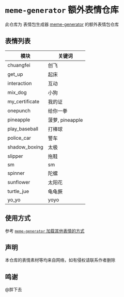 # `meme-generator` 额外表情仓库

此仓库为 表情包生成器 [meme-generator](https://github.com/MeetWq/meme-generator) 的额外表情包仓库


## 表情列表

| 模块 | 关键词 |
|------|--------|
| chuangfei | 创飞 |
| get_up | 起床 |
| interaction | 互动 |
| mix_dog | 小狗 |
| my_certificate | 我的证 |
| onepunch | 给你一拳 |
| pineapple | 菠萝, pineapple |
| play_baseball | 打棒球 |
| police_car | 警车 |
| shadow_boxing | 太极 |
| slipper | 拖鞋 |
| sm | sm |
| spinner | 陀螺 |
| sunflower | 太阳花 |
| turtle_jue | 龟龟撅 |
| yo_yo | yoyo |

## 使用方式

参考 [`meme-generator` 加载其他表情的方式](https://github.com/MeetWq/meme-generator/wiki/%E5%8A%A0%E8%BD%BD%E5%85%B6%E4%BB%96%E8%A1%A8%E6%83%85)

## 声明

本仓库的表情素材等均来自网络，如有侵权请联系作者删除

## 鸣谢

@胖下去


